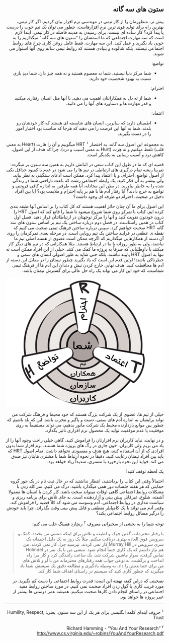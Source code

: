 <div dir="rtl">

## ستون های سه گانه

پیش تر، منظورمان را از کار تیمی در مهندسی نرم افزار بیان کردیم. اگر کار تیمی، بهترین راه برای تولید قوی ترین نرم افزارهاست، چطور می توان یک تیم خوب را درست یا پیدا کرد؟ 
کار ساده ای نیست. برای رسیدن به مدینه فاضله در کار تیمی، ابتدا لازم است که سه مهارت اجتماعی که ما اسمشان را "ستون های سه گانه" میگذاریم را به خوبی یاد بگیرید و عمل کنید. این سه مهارت، فقط عامل روغن کاری چرخ های روابط اجتماعی نیستند. بلکه شالوده و بنیادی هستند که روابط تیمی سالم روی آنها استوار می شوند. 

تواضع: 
- شما مرکز دنیا نیستید. شما نه معصوم هستید و نه همه چیز دان. شما دیدِ بازی نسبت به بهبود شخصیت خود دارید.

احترام:
- شما از ته دل به همکارانتان اهمیت می دهید. با آنها مثل انسان رفتاری میکنید و قدر مهارت ها و دستاورد های آنها را می دانید.

اعتماد: 
- اطمینان دارید که سایرین، انسان های شایسته ای هستند که کار خودشان رو بلدند. شما به آنها این فرصت را می دهید که هرجا که مناسب بود اختیار امور را در دست بگیرند. 



به مجموعه این اصول سه گانه، به اختصار HRT 
<sup>۱</sup>
میگوییم و آن را هارت (Heart به معنی قلب) تلفظ میکنیم و نه هِرت (Hurt به معنی آسیب و درد). چرا که هدف از این اصول، کاهش درد و آسیب رسانی به یکدیگر است.

قضیه ای که ما در طول این کتاب سعی در اثباتش داریم به همین سه ستون بر میگردد: تقریبا ریشه تمام درگیری های ارتباطی در تیم ها را می شود در عدم یا کمبود حداقل یکی از اصول تواضع، احترام، و یا اعتماد پیدا کرد. ممکن است ادعای سنگینی به نظر بیاید، ولی بیشتر به آن فکر کنید. یک رابطه اجتماعی زشت که باعث ناراحتی شما در زندگی شده را به خاطر بیاورید. در بطن این مجادله، 
آیا همه طرفین به اندازه کافی فروتنی و تواضع به خرج دادند؟ 
آیا رفتار آدم ها با هم بر پایه احترام و ملایمت بود؟
آیا بین افراد دخیل در صحبت، احترام دو طرفه ای وجود داشت؟ 

این اصول برای ما آن چنان حائز اهمیت هستند که کل کتاب را بر اساس آنها طبقه بندی کرده ایم. کتاب با تمرکز روی شما شروع میشود تا شما را قانع کند که اصول HRT را درون خودتون تقویت کنید و آنها را مرکز توجهتان در ارتباطاتتان قرار دهید. فصل اول کتاب در همین راستاست. در فصل دوم درباره ساختن یک تیم بر اساس ستون های سه گانه HRT صحبت خواهیم کرد. سپس درباره ساختن فرهنگ تیمی صحبت می کنیم که نقطه ی عطفی در فرایند ساختن یک تیم رویایی است. در مرحله بعدی تمرکزمان را روی آن دسته از همکارهایی میگذاریم که اگرچه ممکن است عضوی از هسته اصلی تیم ما نباشند، ولی به طور روزانه با ما در ارتباط هستند. مثلا همکارانی که در تیم های دیگر کار میکنند یا داوطلبانی که صرفاً به پروژه ما کمک می کنند. خیلی از این افراد ممکن است نه تنها به اصول HRT پایبند نباشند، بلکه حتی شاید به طور اصولی انسان های سمی و خطرناکی باشند! اولین قدم این است که یاد بگیرید چطور تیمتان را در مقابل این دسته از آدم ها محافظت کنید. هدف نهایی خارج کردن نیش و دندان این آدم ها از فرهنگ تیمی شماست، که خود این کار می تواند یک راه حل عالی برای گسترش تیمتان باشه. 

![photo 45-1](../../static/photos/chapter-1/45-1.png)

خیلی از تیم ها، عضوی از یک شرکت بزرگ هستند که خود محیط و فرهنگ شرکت می تواند برایشان به اندازه آدم های سمی، دست و پاگیر و مخرب باشد. این که بلد باشیم که چطور بین موانع بازدارنده محیط یک شرکت مانور بدهیم، می تواند مستقیماً به روی موفقیت یا عدم موفقیت تولید یک محصول نرم افزاری تاثیر بگذارد.

و در نهایت، نباید کاربران نرم افزارتان را فراموش کنید. گاهی خیلی راحت وجود آنها را از یاد می بریم ولی کاربران، خون جاری در رگ های پروژه شما هستند. نرم افزار شما بدون افرادی که از آن استفاده کنند، هیچ هدف و مقصودی نخواهد داشت. تمام اصول HRT که باید بین افراد تیمتان رعایت کنید، دقیقاً در نحوه ارتباط شما با مشتری هایتان نیز صدق می کند. فواید این نحوه بازخورد با مشتری، شدیداً زیاد خواهد بود. 

یک لحظه توقف کنید! 

احتمالاً وقتی این کتاب را برداشتید، انتظار نداشتید که در حال ثبت نام در یک جور گروه حمایتی که هر هفته جلسات دور همی میگذارد باشید. درک می کنیم. سر کله زدن با مشکلات روابط اجتماعی گاهی اوقات میتواند سخت باشد. کار کردن با انسان ها معمولا آشفته، شلوغ، غیرقابل پیش بینی و آزاردهنده است. به جای تلاش برای برنامه ریزی و سیاست مداری در روابط اجتماعی، آدم وسوسه می شود که کلاً قضیه را فراموش کند. وقتی آدم می تواند با یک کامپایلر منطقی و قابل پیش بینی وقت بگذراند، چرا باید خودش را درگیر مسائل روابط اجتماعی بکند؟

توجه شما را به بخشی از سخنرانی معروف 
<sup>۲</sup>
ریچارد همینگ جلب می کنم: 

> با رفتار محترمانه، گفتن جوک و لطیفه و تلاش برای اینکه منشی من بخندد، کمک و سرویس فوق العاده بهتری دریافت میکنم. مثلاً یک روز به یک دلیل احمقانه یک سری سرویس در Murray Hill کار نمی کردند. نپرسید چرا، کار نمی کردند. من هم نیاز داشتم که یک کاری حتماً انجام شود. منشی من با یک نفر در Holmdel تماس گرفت، سوار ماشین شرکت شد، یک ساعت رانندگی کرد و کار مرا راه انداخت و برگشت. به نوعی جواب همه رفتارهای محترمانه من با او و تلاش های من برای خنداندنش را داد. به وسیله یادگیری و مطالعه دقیق یک سیستم، شما یاد میگیرید که چطور کاری کنید که سیستم در راستای اهداف شما کار کند. 

نصحیتی که دراین گفته نهفته این است: قدرت روابط اجتماعی را دست کم نگیرید. در مورد فریب کاری یا گول زدن افراد صحبت نمی کنیم. در مورد ساختن روابط مفید اجتماعی در راستای انجام دادن کارها صحبت میکنیم. همیشه عمر دوستی ها بیشتر از عمر پروژه ها خواهد بود. 

---

<sup>۱</sup>
حروف ابتدای کلمه انگلیسی برای هر یک از این سه ستون. یعنی: Humility, Respect, Trust

<sup>۲</sup> Richard Hamming - “You And Your Research” http://www.cs.virginia.edu/~robins/YouAndYourResearch.pdf


</div>
